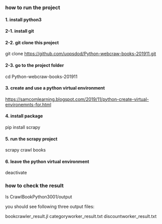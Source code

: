 ### how to run the project
#### 1. install python3 
#### 2-1. install git 
#### 2-2. git clone this project

git clone https://github.com/uopsdod/Python-webcraw-books-201911.git

#### 2-3. go to the project folder 

cd Python-webcraw-books-201911

#### 3. create and use a python virtual environment

https://samcomlearning.blogspot.com/2019/11/python-create-virtual-environemnts-for.html

#### 4. install package 

pip install scrapy

#### 5. run the scrapy project 

scrapy crawl books

#### 6. leave the python virtual environment

deactivate

### how to check the result

ls CrawlBookPython3001/output

you should see following three output files: 

bookcrawler_result.jl  categoryworker_result.txt  discountworker_result.txt
